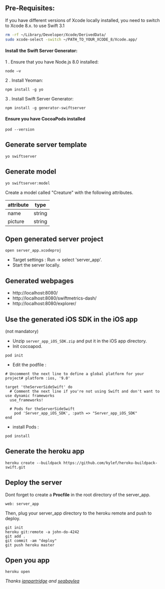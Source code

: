 ## Pre-Requisites:

If you have different versions of Xcode locally installed, you need to switch to Xcode 8.x. to use Swift 3.1

```sh
rm -rf ~/Library/Developer/Xcode/DerivedData/
sudo xcode-select -switch ~/PATH_TO_YOUR_XCODE_8/Xcode.app/
```

#### Install the Swift Server Generator:

1 . Ensure that you have Node.js 8.0 installed:

`node —v`

2 . Install Yeoman:

`npm install -g yo`

3 . Install Swift Server Generator:

`npm install -g generator-swiftserver`

#### Ensure you have CocoaPods installed

`pod --version`

## Generate server template
`yo swiftserver`

## Generate model
`yo swiftserver:model`

Create a model called "Creature" with the following attributes.

| attribute        | type       |
| ------------- |:-------------:|
| name          | string        |
| picture       | string        |



## Open generated server project
`open server_app.xcodeproj`

- Target settings : Run -> select 'server_app'.
- Start the server locally.

## Generated webpages
- http://localhost:8080/
- http://localhost:8080/swiftmetrics-dash/
- http://localhost:8080/explorer/

## Use the generated iOS SDK in the iOS app

(not mandatory)

- Unzip `server_app_iOS_SDK.zip` and put it in the iOS app directory.
- Init cocoapod.

`pod init`

- Edit the podfile :

```
# Uncomment the next line to define a global platform for your project# platform :ios, '9.0'

target 'theServerSideSwift' do
  # Comment the next line if you're not using Swift and don't want to use dynamic frameworks
  use_frameworks!

  # Pods for theServerSideSwift
	pod 'Server_app_iOS_SDK', :path => "Server_app_iOS_SDK"
end
```

- install Pods :

`pod install`


## Generate the heroku app

`heroku create --buildpack https://github.com/kylef/heroku-buildpack-swift.git`

## Deploy the server

Dont forget to create a **Procfile** in the root directory of the server_app.

```
web: server_app

```

Then, plug your server_app directory to the heroku remote and push to deploy.

```
git init
heroku git:remote -a john-do-4242
git add .
git commit -am "deploy"
git push heroku master
```

## Open you app

`heroku open`


*Thanks [ianpartridge](https://github.com/ianpartridge) and [seabaylea](https://github.com/seabaylea)*
